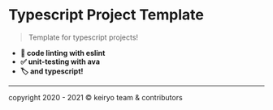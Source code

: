 # Typescript Project Template

> Template for typescript projects!

- **🚨 code linting with eslint**
- **✅ unit-testing with ava**
- **🏷️ and typescript!**

---

copyright 2020 - 2021 &copy; keiryo team & contributors
